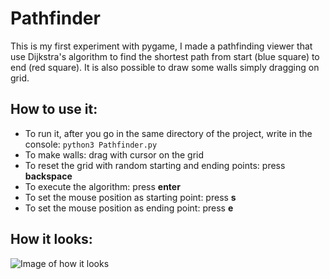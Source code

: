 # Pathfinder
This is my first experiment with pygame, I made a pathfinding viewer that use Dijkstra's algorithm to find the shortest path from start (blue square) to end (red square). It is also possible to draw some walls simply dragging on grid.

## How to use it:
- To run it, after you go in the same directory of the project, write in the console: `python3 Pathfinder.py`
- To make walls: drag with cursor on the grid
- To reset the grid with random starting and ending points: press **backspace**
- To execute the algorithm: press **enter**
- To set the mouse position as starting point: press **s**
- To set the mouse position as ending point: press **e**


## How it looks:
![Image of how it looks](https://i.imgur.com/OiGjh21.png)
